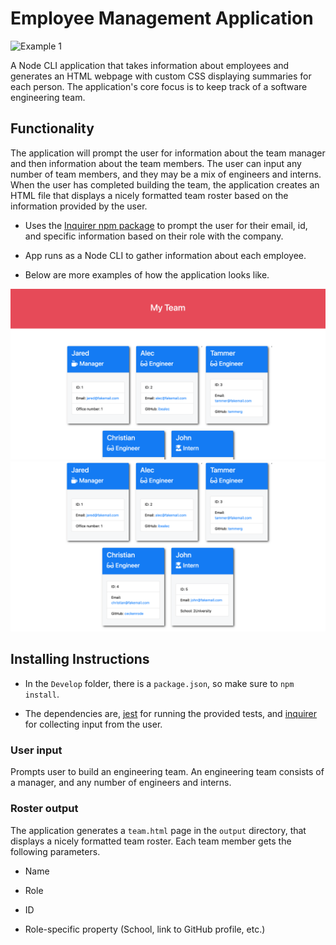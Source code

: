# Employee Management Application

![Example 1](./app-demo.gif) 

A Node CLI application that takes information about employees and generates an HTML webpage with custom CSS displaying summaries for each person. The application's core focus is to keep track of a software engineering team.

## Functionality

The application will prompt the user for information about the team manager and then information about the team members. The user can input any number of team members, and they may be a mix of engineers and interns. When the user has completed building the team, the application creates an HTML file that displays a nicely formatted team roster based on the information provided by the user. 

* Uses the [Inquirer npm package](https://github.com/SBoudrias/Inquirer.js/) to prompt the user for their email, id, and specific information based on their role with the company. 

* App runs as a Node CLI to gather information about each employee.

* Below are more examples of how the application looks like. 

![Example 2](./Media/demo-2.png)
![Example 3](./Media/demo-3.png)

## Installing Instructions

* In the `Develop` folder, there is a `package.json`, so make sure to `npm install`.

* The dependencies are, [jest](https://jestjs.io/) for running the provided tests, and [inquirer](https://www.npmjs.com/package/inquirer) for collecting input from the user.


### User input

Prompts user to build an engineering team. An engineering
team consists of a manager, and any number of engineers and interns.

### Roster output

The application generates a `team.html` page in the `output` directory, that displays a nicely formatted team roster. Each team member gets the following parameters. 

  * Name

  * Role

  * ID

  * Role-specific property (School, link to GitHub profile, etc.)

